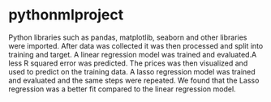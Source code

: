 # pythonmlproject 
Python libraries such as pandas, matplotlib, seaborn and other libraries were imported.
After data was collected it was then processed and split into training and target.
A linear regression model was trained and evaluated.A less R squared error was predicted.
The prices was then visualized and used to predict on the training data.
A lasso regression model was trained and evaluated and the same steps were repeated.
We found that the Lasso regression was a better fit compared to the linear regression model.
